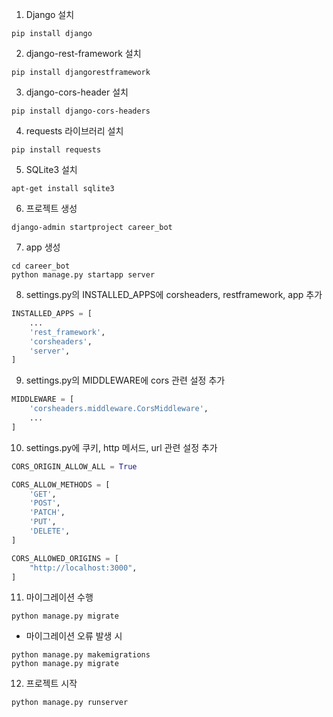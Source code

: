 1. Django 설치

``` shell
pip install django
```

2. django-rest-framework 설치

``` shell
pip install djangorestframework
```

3. django-cors-header 설치

``` shell
pip install django-cors-headers
```

4. requests 라이브러리 설치

``` shell
pip install requests
```

5. SQLite3 설치

``` shell
apt-get install sqlite3
```

6. 프로젝트 생성

``` shell
django-admin startproject career_bot
```

7. app 생성

``` shell
cd career_bot
python manage.py startapp server
```

8. settings.py의 INSTALLED_APPS에 corsheaders, restframework, app 추가

``` python
INSTALLED_APPS = [
    ...
    'rest_framework',
    'corsheaders',
    'server',
]
```

9. settings.py의 MIDDLEWARE에 cors 관련 설정 추가

``` python
MIDDLEWARE = [
    'corsheaders.middleware.CorsMiddleware',
    ...
]
```

10. settings.py에 쿠키, http 메서드, url 관련 설정 추가

``` python
CORS_ORIGIN_ALLOW_ALL = True

CORS_ALLOW_METHODS = [
    'GET',
    'POST',
    'PATCH',
    'PUT',
    'DELETE',
]

CORS_ALLOWED_ORIGINS = [
    "http://localhost:3000",
]
```

11. 마이그레이션 수행

``` shell
python manage.py migrate
```

- 마이그레이션 오류 발생 시

``` shell
python manage.py makemigrations
python manage.py migrate
```

12. 프로젝트 시작

``` shell
python manage.py runserver
```